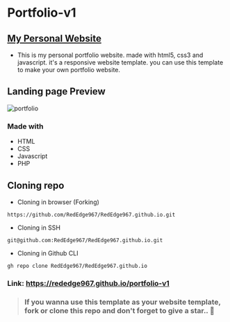 # Portfolio-v1

## [My Personal Website](https://rededge967.github.io/portfolio-v1)
- This is my personal portfolio website. made with html5, css3 and javascript. it's a responsive website template. you can use this template to make your own portfolio website.

## Landing page Preview
![portfolio](https://user-images.githubusercontent.com/91379432/145203876-d86b0973-de45-4926-b669-6e8c00849c74.PNG)


[](https://user-images.githubusercontent.com/91379432/145205784-a56af835-6fd9-4b0d-a15c-840bf51f8552.mp4)

### Made with
- HTML
- CSS
- Javascript
- PHP

## Cloning repo
- Cloning in browser (Forking)
```
https://github.com/RedEdge967/RedEdge967.github.io.git
```
- Cloning in SSH
```
git@github.com:RedEdge967/RedEdge967.github.io.git
```
- Cloning in Github CLI
```
gh repo clone RedEdge967/RedEdge967.github.io
```

### Link: https://rededge967.github.io/portfolio-v1

> ### If you wanna use this template as your website template, fork or clone this repo and don't forget to give a star.. 🌟
